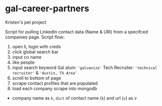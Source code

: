 # gal-career-partners
Kristen's pet project


Script for pulling LinkedIn contact data (Name & URl) from a specifced companies page. Script flow:

1. open li, login with creds
2. click global search bar
3. input co name
4. like people
5. input search keyword
    Gal alum: `'galvanize'`
    Tech Recruiter: `'technical recruiter'` & `'Austin, TX Area'`
6. scroll to bottom of page
7. scrape contact profiles that are populated
8. load each company scrape into mongodb
-  company name as `k`, `dict` of contact name (`k`) and url (`v`) as v